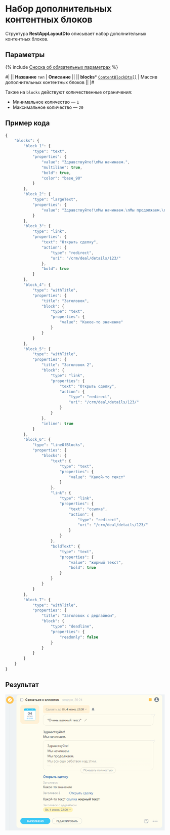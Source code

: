 # Набор дополнительных контентных блоков

Структура **RestAppLayoutDto** описывает набор дополнительных контентных блоков.

## Параметры

{% include [Сноска об обязательных параметрах](../../../../../_includes/required.md) %}

#|
|| **Название**
`тип` | **Описание** ||
|| **blocks***
[`ContentBlockDto[]`](./body.md#contentblockdto) | Массив дополнительных контентных блоков ||
|#

Также на `blocks` действуют количественные ограничения:
- Минимальное количество — `1`
- Максимальное количество — `20`

## Пример кода

```js
{
    "blocks": {
        "block_1": {
            "type": "text",
            "properties": {
                "value": "Здравствуйте!\nМы начинаем.",
                "multiline": true,
                "bold": true,
                "color": "base_90"
            }
        },
        "block_2": {
            "type": "largeText",
            "properties": {
                "value": "Здравствуйте!\nМы начинаем.\nМы продолжаем.\nМы все еще работаем над этим.\nМы продолжаем.\nМы близки к результату.\nДо свидания."
            }
        },
        "block_3": {
            "type": "link",
            "properties": {
                "text": "Открыть сделку",
                "action": {
                    "type": "redirect",
                    "uri": "/crm/deal/details/123/"
                },
                "bold": true
            }
        },
        "block_4": {
            "type": "withTitle",
            "properties": {
                "title": "Заголовок",
                "block": {
                    "type": "text",
                    "properties": {
                        "value": "Какое-то значение"
                    }
                }
            }
        },
        "block_5": {
            "type": "withTitle",
            "properties": {
                "title": "Заголовок 2",
                "block": {
                    "type": "link",
                    "properties": {
                        "text": "Открыть сделку",
                        "action": {
                            "type": "redirect",
                            "uri": "/crm/deal/details/123/"
                        }
                    }
                },
                "inline": true
            }
        },
        "block_6": {
            "type": "lineOfBlocks",
            "properties": {
                "blocks": {
                    "text": {
                        "type": "text",
                        "properties": {
                            "value": "Какой-то текст"
                        }
                    },
                    "link": {
                        "type": "link",
                        "properties": {
                            "text": "ссылка",
                            "action": {
                                "type": "redirect",
                                "uri": "/crm/deal/details/123/"
                            }
                        }
                    },
                    "boldText": {
                        "type": "text",
                        "properties": {
                            "value": "жирный текст",
                            "bold": true
                        }
                    }
                }
            }
        },
        "block_7": {
            "type": "withTitle",
            "properties": {
                "title": "Заголовок с дедлайном",
                "block": {
                    "type": "deadline",
                    "properties": {
                        "readonly": false
                    }
                }
            }
        }
    }
}
```

## Результат

![Пример](./_images/all_content_blocks_example.png)